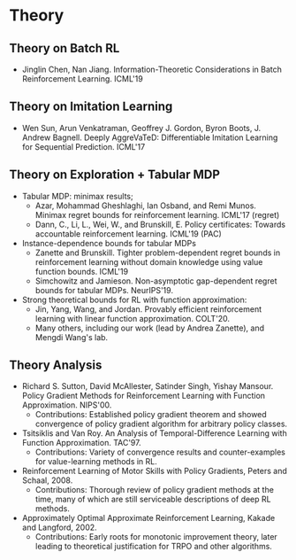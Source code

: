 # Theory

## Theory on Batch RL
- Jinglin Chen, Nan Jiang. Information-Theoretic Considerations in Batch Reinforcement Learning. ICML'19

## Theory on Imitation Learning
- Wen Sun, Arun Venkatraman, Geoffrey J. Gordon, Byron Boots, J. Andrew Bagnell. Deeply AggreVaTeD: Differentiable Imitation Learning for Sequential Prediction. ICML'17

## Theory on Exploration + Tabular MDP
- Tabular MDP: minimax results;
	- Azar, Mohammad Gheshlaghi, Ian Osband, and Remi Munos. Minimax regret bounds for reinforcement learning. ICML'17 (regret)
	- Dann, C., Li, L., Wei, W., and Brunskill, E. Policy certificates: Towards accountable reinforcement learning. ICML'19 (PAC)
- Instance-dependence bounds for tabular MDPs
	- Zanette and Brunskill. Tighter problem-dependent regret bounds in reinforcement learning without domain knowledge using value function bounds. ICML'19
	- Simchowitz and Jamieson. Non-asymptotic gap-dependent regret bounds for tabular MDPs. NeurIPS'19.
- Strong theoretical bounds for RL with function approximation:
	- Jin, Yang, Wang, and Jordan. Provably efficient reinforcement learning with linear function approximation. COLT'20.
	- Many others, including our work (lead by Andrea Zanette), and Mengdi Wang's lab.

## Theory Analysis
- Richard S. Sutton, David McAllester, Satinder Singh, Yishay Mansour. Policy Gradient Methods for Reinforcement Learning with Function Approximation. NIPS'00.
	- Contributions: Established policy gradient theorem and showed convergence of policy gradient algorithm for arbitrary policy classes.
- Tsitsiklis and Van Roy. An Analysis of Temporal-Difference Learning with Function Approximation. TAC'97.
	- Contributions: Variety of convergence results and counter-examples for value-learning methods in RL.
- Reinforcement Learning of Motor Skills with Policy Gradients, Peters and Schaal, 2008. 
	- Contributions: Thorough review of policy gradient methods at the time, many of which are still serviceable descriptions of deep RL methods.
- Approximately Optimal Approximate Reinforcement Learning, Kakade and Langford, 2002.
	- Contributions: Early roots for monotonic improvement theory, later leading to theoretical justification for TRPO and other algorithms.
